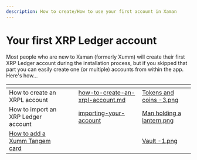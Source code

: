 ```yaml
---
description: How to create/How to use your first account in Xaman
---
```


# Your first XRP Ledger account

Most people who are new to Xaman (formerly Xumm) will create their first XRP Ledger account during the installation process, but if you skipped that part you can easily create one (or multiple) accounts from within the app. Here's how...

<table data-view="cards"><thead><tr><th></th><th data-hidden></th><th data-hidden></th><th data-hidden data-card-target data-type="content-ref"></th><th data-hidden data-card-cover data-type="files"></th></tr></thead><tbody><tr><td>How to create an XRPL account</td><td></td><td></td><td><a href="how-to-create-an-xrpl-account.md">how-to-create-an-xrpl-account.md</a></td><td><a href="../../.gitbook/assets/Tokens and coins -3.png">Tokens and coins -3.png</a></td></tr><tr><td>How to import an XRP Ledger account</td><td></td><td></td><td><a href="../importing-your-account/">importing-your-account</a></td><td><a href="../../.gitbook/assets/Man holding a lantern.png">Man holding a lantern.png</a></td></tr><tr><td><a href="https://help.xumm.app/app/getting-started-with-xumm/importing-your-account/...a-xumm-tangem-card">How to add a Xumm Tangem card</a></td><td></td><td></td><td></td><td><a href="../../.gitbook/assets/Vault -1.png">Vault -1.png</a></td></tr></tbody></table>

